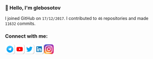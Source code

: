 ### 👋 Hello, I'm glebosotov

I joined GitHub on `17/12/2017`.
I contributed to `46` repositories and made `11632` commits.

### Connect with me:

[<img align="left" alt="Telegram" width="32px" src="icons/telegram.png" />][telegram]
[<img align="left" alt="YouTube" width="32px" src="icons/youtube.png" />][youtube]
[<img align="left" alt="Twitter" width="32px" src="icons/twitter.png" />][twitter]
[<img align="left" alt="LinkedIn" width="32px" src="icons/linkedin.png" />][linkedin]
[<img align="left" alt="Instagram" width="32px" src="icons/instagram.png" />][instagram]

[twitter]: https://twitter.com/glebosotov
[telegram]: https://t.me/glebosotov
[youtube]: https://www.youtube.com/channel/UCfF0_M1nJmGHQbhQx9Z21Rg
[instagram]: https://instagram.com/glebosotov
[linkedin]: https://linkedin.com/in/glebosotov
